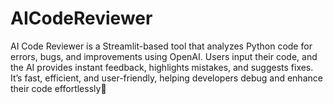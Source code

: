 # AICodeReviewer
AI Code Reviewer is a Streamlit-based tool that analyzes Python code for errors, bugs, and improvements using OpenAI. Users input their code, and the AI provides instant feedback, highlights mistakes, and suggests fixes. It’s fast, efficient, and user-friendly, helping developers debug and enhance their code effortlessly🚀
